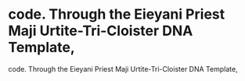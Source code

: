 # code. Through the Eieyani Priest Maji Urtite-Tri-Cloister DNA Template,

code. Through the Eieyani Priest Maji Urtite-Tri-Cloister DNA Template,